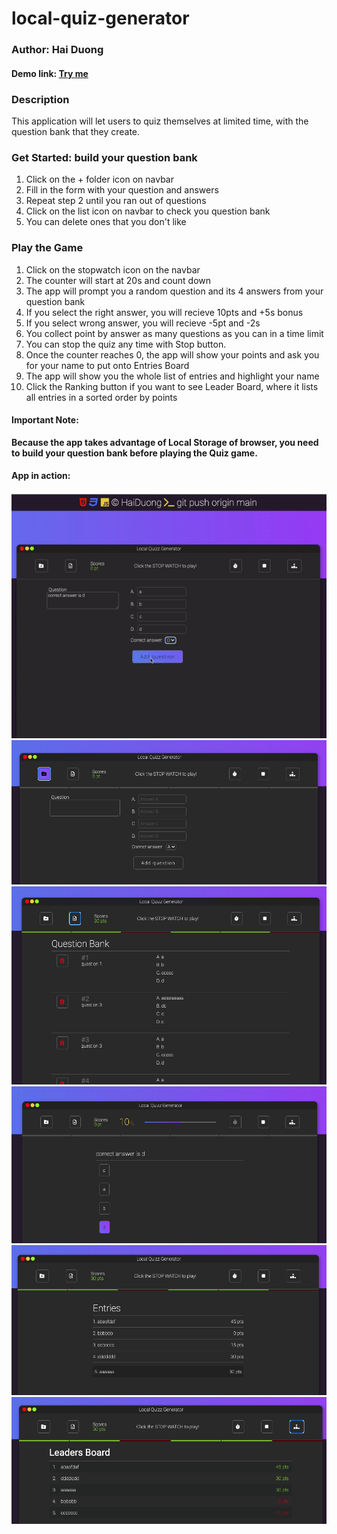 # local-quiz-generator

### Author: Hai Duong
#### Demo link: [Try me](https://caubenondo.github.io/local-quiz-generator/)
### Description
This application will let users to quiz themselves at limited time, with the question bank that they create.

### Get Started: build your question bank
1. Click on the + folder icon on navbar
2. Fill in the form with your question and answers
3. Repeat step 2 until you ran out of questions
4. Click on the list icon on navbar to check you question bank
5. You can delete ones that you don't like

### Play the Game
1. Click on the stopwatch icon on the navbar
2. The counter will start at 20s and count down 
3. The app will prompt you a random question and its 4 answers from your question bank
4. If you select the right answer, you will recieve 10pts and +5s bonus
5. If you select wrong answer, you will recieve -5pt and -2s
6. You collect point by answer as many questions as you can in a time limit
7. You can stop the quiz any time with Stop button. 
8. Once the counter reaches 0, the app will show your points and ask you for your name to put onto Entries Board
9. The app will show you the whole list of entries and highlight your name
10. Click the Ranking button if you want to see Leader Board, where it lists all entries in a sorted order by points

#### Important Note:
**Because the app takes advantage of Local Storage of browser, you need to build your question bank before playing the Quiz game.**

#### App in action:
![App in Action](./assets/videos/Apdemo.gif)
![Add question](./assets/images/add.png)
![List of questions](/assets/images/list.png)
![Play Quiz](./assets/images/play.png)
![Entries](./assets/images/entries.png)
![Ranking](./assets/images/leader.png)